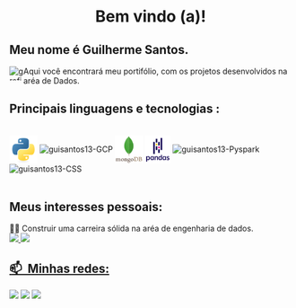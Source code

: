 <h1 align="center"> Bem vindo (a)!</h1>




<p align="left" > 
<h2> Meu nome é <b> Guilherme Santos. </b></h2>
</p>

<img align="left" alt="grafico" height="25" width="25" src="https://user-images.githubusercontent.com/63247260/172012572-60bd259c-b1dd-4396-b56e-776efd5b4c23.png">
Aqui você encontrará meu portifólio, com os projetos desenvolvidos na aréa de Dados.</p>



<h2>Principais linguagens e tecnologias : </h2>
<div style="display: inline_block"><br>
  <img align="center" alt="guisantos13-Python" height="50" width="50" src="https://raw.githubusercontent.com/devicons/devicon/master/icons/python/python-original.svg">
  <img align="center" alt="guisantos13-GCP" height="50" width="50"
src="https://img.icons8.com/color/96/000000/google-cloud.png" />
    <img align="center" alt="guisantos13-Mongodb" height="50" width="50" src="https://raw.githubusercontent.com/devicons/devicon/master/icons/mongodb/mongodb-original-wordmark.svg">
  <img align="center" alt="guisantos13-Pandas" height="50" width="45" src="https://raw.githubusercontent.com/devicons/devicon/master/icons/pandas/pandas-original-wordmark.svg">
   <img align="center" alt="guisantos13-Pyspark" height="50" width="50" src="https://cdn.icon-icons.com/icons2/2699/PNG/512/apache_spark_logo_icon_170561.png">
  <img align="center" alt="guisantos13-CSS" height="50" width="50" src="https://img.icons8.com/color/48/000000/mysql-logo.png">
 </div><br>
 
 

<h2>Meus interesses pessoais:</h2>
<!--<img align="right" alt="GIF" src="" width="400px" /> -->
👩‍💻 Construir uma carreira sólida na aréa de engenharia de dados.


<div>
  <a href="https://github.com/guisantos13">
  <img height="150em" src="https://github-readme-stats.vercel.app/api?username=guisantos13&show_icons=true&theme=omni&include_all_commits=true&count_private=true"/>
  <img height="150em" src="https://github-readme-stats.vercel.app/api/top-langs/?username=guisantos13&layout=compact&langs_count=16&theme=omni"/>
</div>



 ### <h2>📫 &nbsp;Minhas redes:</h2>
 <div>
    <a href="https://www.linkedin.com/in/guilherme-santos13/" target="_blank"><img src="https://img.shields.io/badge/LinkedIn-0077B5?style=for-the-badge&logo=linkedin&logoColor=white target="_blank"></a> 
    <a href="https://discord.com/channels/Gui Santos#6565" target="_blank"><img src="https://img.shields.io/badge/Discord-7289DA?style=for-the-badge&logo=discord&logoColor=white target="_blank"></a> 
    <a href="https://wa.me/5531994568643" target="_blank"><img src="https://img.shields.io/badge/WhatsApp-25D366?style=for-the-badge&logo=whatsapp&logoColor=white" target="_blank"></a> 
</div>

 

   

<!---
guisantos13/guisantos13 is a ✨ special ✨ repository because its `README.md` (this file) appears on your GitHub profile.
You can click the Preview link to take a look at your changes.
--->
